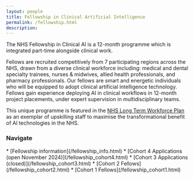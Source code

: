 ```yaml
---
layout: people
title: Fellowship in Clinical Artificial Intelligence
permalink: /fellowship.html
description:
---
```

The NHS Fellowship in Clinical AI is a 12-month programme which is integrated part-time alongside clinical work.

Fellows are recruited competitively from 7 participating regions across the NHS, drawn from a diverse clinical workforce including: medical and dental specialty trainees, nurses & midwives, allied health professionals, and pharmacy professionals.
Our fellows are smart and energetic individuals who will be equipped to adopt clinical artificial intelligence technology.
Fellows gain experience deploying AI in clinical workflows in 12-month project placements, under expert supervision in multidisciplinary teams.

This unique programme is featured in the [NHS Long Term Workforce Plan](https://www.england.nhs.uk/publication/nhs-long-term-workforce-plan/) as an exemplar of upskilling staff to maximise the transformational benefit of AI technologies in the NHS.


<h3 style>Navigate</h3>
* [Fellowship information](/fellowship_info.html)
* [Cohort 4 Applications (open November 2024)](/fellowship_cohort4.html)
* [Cohort 3 Applications (closed)](/fellowship_cohort3.html)
* [Cohort 2 Fellows](/fellowship_cohort2.html)
* [Cohort 1 Fellows](/fellowship_cohort1.html)
